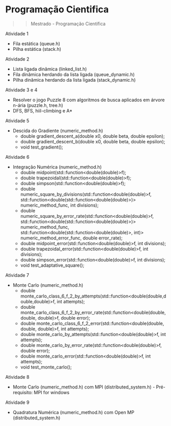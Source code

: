 # Programação Cientifica
>> Mestrado - Programação Cientifica

Atividade 1 
  - Fila estática (queue.h)
  - Pilha estática (stack.h)

Atividade 2
  - Lista ligada dinâmica (linked_list.h)
  - Fila dinâmica herdando da lista ligada (queue_dynamic.h)
  - Pilha dinâmica herdando da lista ligada (stack_dynamic.h)

Atividade 3 e 4
  - Resolver o jogo Puzzle 8 com algoritmos de busca aplicados em árvore n-ária (puzzle.h, tree.h)
  - DFS, BFS, hiil-climbing e A*

Atividade 5
  - Descida do Gradiente (numeric_method.h) 
    - double gradient_descent_a(double x0, double beta, double epsilon);
    - double gradient_descent_b(double x0, double beta, double epsilon);
    - void test_gradient();
    
Atividade 6
  - Integração Numérica (numeric_method.h)
    - double midpoint(std::function<double(double)>f);
    - double trapezoidal(std::function<double(double)>f);
    - double simpson(std::function<double(double)>f);
    - double numeric_square_by_divisions(std::function<double(double)>f, std::function<double(std::function<double(double)>)> numeric_method_func, int divisions);
    - double numeric_square_by_error_rate(std::function<double(double)>f, std::function<double(std::function<double(double)>)> numeric_method_func, std::function<double(std::function<double(double)>, int)> numeric_method_error_func, double error_rate);
    - double midpoint_error(std::function<double(double)>f, int divisions);
    - double trapezoidal_error(std::function<double(double)>f, int divisions);
    - double simpson_error(std::function<double(double)>f, int divisions);
    - void test_adaptative_square();
    
Atividade 7
  - Monte Carlo (numeric_method.h)
    - double monte_carlo_class_6_f_2_by_attempts(std::function<double(double,double,double)>f, int attempts);
    - double monte_carlo_class_6_f_2_by_error_rate(std::function<double(double, double, double)>f, double error);
    - double monte_carlo_class_6_f_2_error(std::function<double(double, double, double)>f, int attempts);
    - double monte_carlo_by_attempts(std::function<double(double)>f, int attempts);
    - double monte_carlo_by_error_rate(std::function<double(double)>f, double error);
    - double monte_carlo_error(std::function<double(double)>f, int attempts);
    - void test_monte_carlo();
    
Atividade 8
  - Monte Carlo (numeric_method.h) com MPI (distributed_system.h) - Pré-requisito: MPI for windows
  
Atividade 9
  - Quadratura Numérica (numeric_method.h) com Open MP (distributed_system.h)
